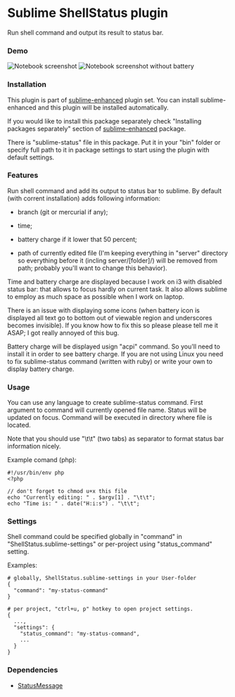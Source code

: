 # Sublime ShellStatus plugin

Run shell command and output its result to status bar.


### Demo

![Notebook screenshot](https://raw.github.com/shagabutdinov/sublime-shell-status/master/screenshot.png)
![Notebook screenshot without battery](https://raw.github.com/shagabutdinov/sublime-shell-status/master/screenshot_without_battery.png)


### Installation

This plugin is part of [sublime-enhanced](http://github.com/shagabutdinov/sublime-enhanced)
plugin set. You can install sublime-enhanced and this plugin will be installed
automatically.

If you would like to install this package separately check "Installing packages
separately" section of [sublime-enhanced](http://github.com/shagabutdinov/sublime-enhanced)
package.

There is "sublime-status" file in this package. Put it in your "bin" folder or
specify full path to it in package settings to start using the plugin with
default settings.


### Features

Run shell command and add its output to status bar to sublime. By default (with
corrent installation) adds following information:

  - branch (git or mercurial if any);

  - time;

  - battery charge if it lower that 50 percent;

  - path of currently edited file (I'm keeping everything in "server"
    directory so everything before it (incling server/[folder]/) will be removed
    from path; probably you'll want to change this behavior).

Time and battery charge are displayed because I work on i3 with disabled status
bar: that allows to focus hardly on current task. It also allows sublime to
employ as much space as possible when I work on laptop.

There is an issue with displaying some icons (when battery icon is displayed all
text go to bottom out of viewable region and underscores becomes invisible). If
you know how to fix this so please please tell me it ASAP; I got really annoyed
of this bug.

Battery charge will be displayed usign "acpi" command. So you'll need to install
it in order to see battery charge. If you are not using Linux you need to fix
sublime-status command (written with ruby) or write your own to display battery
charge.


### Usage

You can use any language to create sublime-status command. First argument to
command will currently opened file name. Status will be updated on focus.
Command will be executed in directory where file is located.

Note that you should use "\t\t" (two tabs) as separator to format status bar
information nicely.

Example comand (php):

  ```  
  #!/usr/bin/env php
  <?php
  
  // don't forget to chmod u+x this file
  echo "Currently editing: " . $argv[1] . "\t\t";
  echo "Time is: " . date("H:i:s") . "\t\t";
  ```

### Settings

Shell command could be specified globally in "command" in
"ShellStatus.sublime-settings" or per-project using "status_command" setting.

Examples:

  ```
  # globally, ShellStatus.sublime-settings in your User-folder
  {
    "command": "my-status-command"
  }

  # per project, "ctrl+u, p" hotkey to open project settings.
  {
    ...,
    "settings": {
      "status_command": "my-status-command",
      ...
    }
  }
  ```


### Dependencies

* [StatusMessage](https://github.com/shagabutdinov/sublime-status-message)
